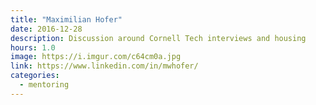 ```yaml
---
title: "Maximilian Hofer"
date: 2016-12-28
description: Discussion around Cornell Tech interviews and housing
hours: 1.0
image: https://i.imgur.com/c64cm0a.jpg
link: https://www.linkedin.com/in/mwhofer/
categories:
  - mentoring
---
```

